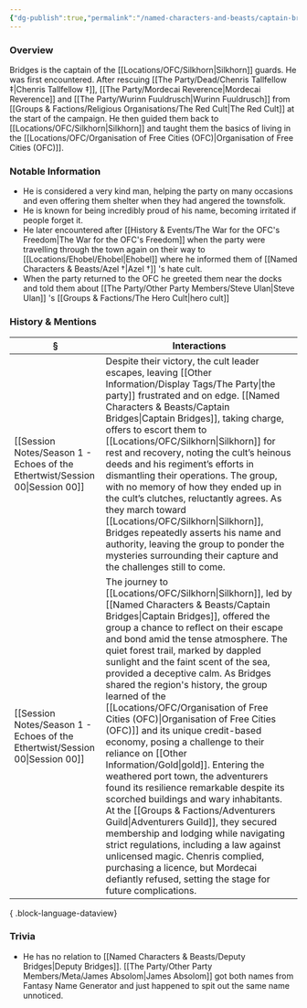 ```yaml
---
{"dg-publish":true,"permalink":"/named-characters-and-beasts/captain-bridges/","tags":["NPC"],"updated":"2025-05-30T12:46:08.997+01:00"}
---
```



### Overview
Bridges is the captain of the [[Locations/OFC/Silkhorn\|Silkhorn]] guards. He was first encountered. After rescuing [[The Party/Dead/Chenris Tallfellow ‡\|Chenris Tallfellow ‡]], [[The Party/Mordecai Reverence\|Mordecai Reverence]] and [[The Party/Wurinn Fuuldrusch\|Wurinn Fuuldrusch]] from [[Groups & Factions/Religious Organisations/The Red Cult\|The Red Cult]] at the start of the campaign. He then guided them back to [[Locations/OFC/Silkhorn\|Silkhorn]] and taught them the basics of living in the [[Locations/OFC/Organisation of Free Cities (OFC)\|Organisation of Free Cities (OFC)]].

### Notable Information 
- He is considered a very kind man, helping the party on many occasions and even offering them shelter when they had angered the townsfolk. 
- He is known for being incredibly proud of his name, becoming irritated if people forget it.
- He later encountered after [[History & Events/The War for the OFC's Freedom\|The War for the OFC's Freedom]] when the party were travelling through the town again on their way to [[Locations/Ehobel/Ehobel\|Ehobel]] where he informed them of [[Named Characters & Beasts/Azel †\|Azel †]] 's hate cult.
- When the party returned to the OFC he greeted them near the docks and told them about [[The Party/Other Party Members/Steve Ulan\|Steve Ulan]] 's [[Groups & Factions/The Hero Cult\|hero cult]]

### History & Mentions
| §                                                                               | Interactions                                                                                                                                                                                                                                                                                                                                                                                                                                                                                                                                                                                                                                                                                                                                                                                                                                                               |
| ------------------------------------------------------------------------------- | -------------------------------------------------------------------------------------------------------------------------------------------------------------------------------------------------------------------------------------------------------------------------------------------------------------------------------------------------------------------------------------------------------------------------------------------------------------------------------------------------------------------------------------------------------------------------------------------------------------------------------------------------------------------------------------------------------------------------------------------------------------------------------------------------------------------------------------------------------------------------- |
| [[Session Notes/Season 1 - Echoes of the Ethertwist/Session 00\|Session 00]] | Despite their victory, the cult leader escapes, leaving [[Other Information/Display Tags/The Party\|the party]] frustrated and on edge. [[Named Characters & Beasts/Captain Bridges\|Captain Bridges]], taking charge, offers to escort them to [[Locations/OFC/Silkhorn\|Silkhorn]] for rest and recovery, noting the cult’s heinous deeds and his regiment’s efforts in dismantling their operations. The group, with no memory of how they ended up in the cult’s clutches, reluctantly agrees. As they march toward [[Locations/OFC/Silkhorn\|Silkhorn]], Bridges repeatedly asserts his name and authority, leaving the group to ponder the mysteries surrounding their capture and the challenges still to come.                                                                                                                                                                                                                                                                                          |
| [[Session Notes/Season 1 - Echoes of the Ethertwist/Session 00\|Session 00]] | The journey to [[Locations/OFC/Silkhorn\|Silkhorn]], led by [[Named Characters & Beasts/Captain Bridges\|Captain Bridges]], offered the group a chance to reflect on their escape and bond amid the tense atmosphere. The quiet forest trail, marked by dappled sunlight and the faint scent of the sea, provided a deceptive calm. As Bridges shared the region's history, the group learned of the [[Locations/OFC/Organisation of Free Cities (OFC)\|Organisation of Free Cities (OFC)]] and its unique credit-based economy, posing a challenge to their reliance on [[Other Information/Gold\|gold]]. Entering the weathered port town, the adventurers found its resilience remarkable despite its scorched buildings and wary inhabitants. At the [[Groups & Factions/Adventurers Guild\|Adventurers Guild]], they secured membership and lodging while navigating strict regulations, including a law against unlicensed magic. Chenris complied, purchasing a licence, but Mordecai defiantly refused, setting the stage for future complications. |

{ .block-language-dataview}

### Trivia 
- He has no relation to [[Named Characters & Beasts/Deputy Bridges\|Deputy Bridges]]. [[The Party/Other Party Members/Meta/James Absolom\|James Absolom]] got both names from Fantasy Name Generator and just happened to spit out the same name unnoticed.